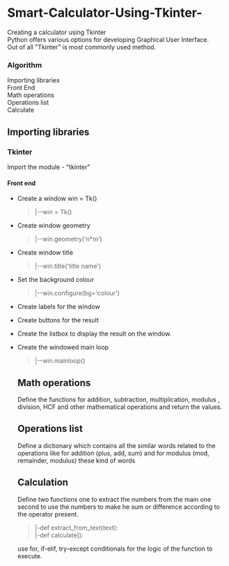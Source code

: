 # Smart-Calculator-Using-Tkinter-
Creating a calculator using Tkinter</br>
Python offers various options for developing Graphical User Interface. </br>
Out of all  "Tkinter" is most commonly used method.</br>
### Algorithm
Importing libraries</br>
Front End </br> 
Math operations</br>
Operations list</br>
Calculate</br>
## Importing libraries
### Tkinter
Import the module - "tkinter"</br>
#### Front end
* Create a window win = Tk()</br>
   > |--win = Tk() <br/>
* Create window geometry
   > |--win.geometry('n*m') <br/> 
 
* Create window title 
   > |--win.title('title name')  <br/>
* Set the background colour
   > |--win.configure(bg='colour') <br/>
* Create labels for the window
* Create buttons for the result 
* Create the listbox to display the result on the window.
* Create the windowed main loop
   > |--win.mainloop() <br/>
   
   ## Math operations
   Define the functions for addition, subtraction, multiplication, modulus , division, HCF and other mathematical operations and return the values.
   
   ## Operations list
   Define a dictionary  which contains all the similar words related to the operations like for addition  (plus, add, sum)  and for modulus  (mod, remainder, modulus) these kind of words
   
   ## Calculation
   Define two functions one to extract the numbers from the main one second to use the numbers to make he sum or difference according to the operator present.
   > |-def extract_from_text(text): <br/>
   > |-def calculate(): <br/>
   
   use for, if-elif, try-except conditionals for the logic of the function to execute. 

